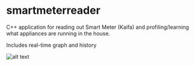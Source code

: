 # smartmeterreader
C++ application for reading out Smart Meter (Kaifa) and profiling/learning what appliances are running in the house.

Includes real-time graph and history

![alt text](https://imgur.com/pI4M7Hx)
